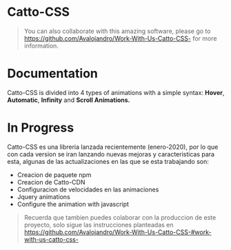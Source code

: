 # Catto-CSS

>You can also collaborate with this amazing software, please go to https://github.com/Avalojandro/Work-With-Us-Catto-CSS- for more information.

# Documentation

Catto-CSS is divided into 4 types of animations with a simple syntax: **Hover**, **Automatic**, **Infinity** and **Scroll Animations.**

# In Progress

Catto-CSS es una libreria lanzada recientemente (enero-2020), por lo que con cada version se iran lanzando nuevas mejoras y caracteristicas
para esta, algunas de las actualizaciones en las que se esta trabajando son:

 - Creacion de paquete npm 
 - Creacion de Catto-CDN 
 - Configuracion de velocidades en las animaciones
 - Jquery animations
 - Configure the animation with javascript

>Recuerda que tambien puedes colaborar con la produccion de este proyecto, solo sigue las instrucciones planteadas en https://github.com/Avalojandro/Work-With-Us-Catto-CSS-#work-with-us-catto-css-
